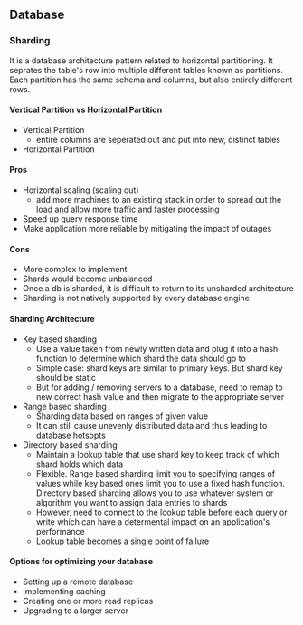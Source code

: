 ## Database

### Sharding
It is a database architecture pattern related to horizontal partitioning. It seprates the table's row into multiple different tables known as partitions. Each partition has the same schema and columns, but also entirely different rows. 

#### Vertical Partition vs Horizontal Partition
* Vertical Partition
  * entire columns are seperated out and put into new, distinct tables
* Horizontal Partition

#### Pros
* Horizontal scaling (scaling out)
  * add more machines to an existing stack in order to spread out the load and allow more traffic and faster processing
* Speed up query response time
* Make application more reliable by mitigating the impact of outages

#### Cons
* More complex to implement
* Shards would become unbalanced 
* Once a db is sharded, it is difficult to return to its unsharded architecture
* Sharding is not natively supported by every database engine

#### Sharding Architecture
* Key based sharding
  * Use a value taken from newly written data and plug it into a hash function to determine which shard the data should go to
  * Simple case: shard keys are similar to primary keys. But shard key should be static
  * But for adding / removing servers to a database, need to remap to new correct hash value and then migrate to the appropriate server
* Range based sharding
  * Sharding data based on ranges of given value
  * It can still cause unevenly distributed data and thus leading to database hotsopts
* Directory based sharding
  * Maintain a lookup table that use shard key to keep track of which shard holds which data
  * Flexible. Range based sharding limit you to specifying ranges of values while key based ones limit you to use a fixed hash function. Directory based sharding allows you to use whatever system or algorithm you want to assign data entries to shards
  * However, need to connect to the lookup table before each query or write which can have a determental impact on an application's performance
  * Lookup table becomes a single point of failure

#### Options for optimizing your database
* Setting up a remote database
* Implementing caching
* Creating one or more read replicas
* Upgrading to a larger server

